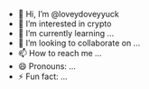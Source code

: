 - 👋 Hi, I’m @loveydoveyyuck
- 👀 I’m interested in crypto
- 🌱 I’m currently learning ...
- 💞️ I’m looking to collaborate on ...
- 📫 How to reach me ...
- 😄 Pronouns: ...
- ⚡ Fun fact: ...

<!---
loveydoveyyuck/loveydoveyyuck is a ✨ special ✨ repository because its `README.md` (this file) appears on your GitHub profile.
You can click the Preview link to take a look at your changes.
--->
